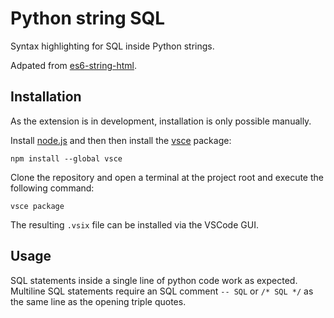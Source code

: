 # Python string SQL

Syntax highlighting for SQL inside Python strings.

Adpated from [es6-string-html](https://github.com/hanjingboo/es6-string-html).

## Installation

As the extension is in development, installation is only
possible manually.

Install [node.js](https://nodejs.org/) and then then install the
[vsce](https://www.npmjs.com/package/vsce) package:

```
npm install --global vsce
```

Clone the repository and open a terminal at the project root
and execute the following command:

```
vsce package
```

The resulting `.vsix` file can be installed via the VSCode GUI.

## Usage

SQL statements inside a single line of python code work as expected.
Multiline SQL statements require an SQL comment `-- SQL`
or `/* SQL */` as the same line as the opening triple quotes.
